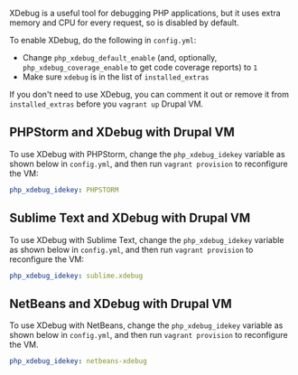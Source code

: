 XDebug is a useful tool for debugging PHP applications, but it uses extra memory and CPU for every request, so is disabled by default.

To enable XDebug, do the following in `config.yml`:

  - Change `php_xdebug_default_enable` (and, optionally, `php_xdebug_coverage_enable` to get code coverage reports) to `1`
  - Make sure `xdebug` is in the list of `installed_extras`

If you don't need to use XDebug, you can comment it out or remove it from `installed_extras` before you `vagrant up` Drupal VM.

## PHPStorm and XDebug with Drupal VM

To use XDebug with PHPStorm, change the `php_xdebug_idekey` variable as shown below in `config.yml`, and then run `vagrant provision` to reconfigure the VM:

```yaml
php_xdebug_idekey: PHPSTORM
```

## Sublime Text and XDebug with Drupal VM

To use XDebug with Sublime Text, change the `php_xdebug_idekey` variable as shown below in `config.yml`, and then run `vagrant provision` to reconfigure the VM:

```yaml
php_xdebug_idekey: sublime.xdebug
```

## NetBeans and XDebug with Drupal VM

To use XDebug with NetBeans, change the `php_xdebug_idekey` variable as shown below in `config.yml`, and then run `vagrant provision` to reconfigure the VM.

```yaml
php_xdebug_idekey: netbeans-xdebug
```
